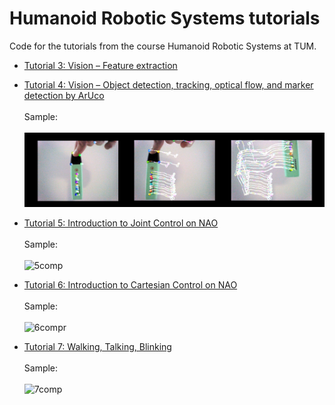 # Humanoid Robotic Systems tutorials

Code for the tutorials from the course Humanoid Robotic Systems at TUM.

- [Tutorial 3: Vision – Feature extraction](tutorial_3)
- [Tutorial 4: Vision – Object detection, tracking, optical flow, and marker detection by ArUco](tutorial_4)<br><br>Sample:<br><br>![opt](tutorial_4/opticalFlow.png)

- [Tutorial 5: Introduction to Joint Control on NAO](tutorial_5)<br><br>Sample:<br><br>![5comp](https://user-images.githubusercontent.com/70666266/146788625-c5b8c025-5b1a-41ad-a841-56e018079954.gif)

- [Tutorial 6: Introduction to Cartesian Control on NAO](tutorial_6)<br><br>Sample:<br><br>![6compr](https://user-images.githubusercontent.com/70666266/146788694-1f05d43d-4192-4b29-b1f5-3d72d658b594.gif)

- [Tutorial 7: Walking, Talking, Blinking](tutorial_7)<br><br>Sample:<br><br>![7comp](https://user-images.githubusercontent.com/70666266/146788710-42b956b5-f1ac-4215-ae4d-6c373c3cf5fa.gif)

